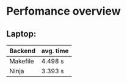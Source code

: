 # Perfomance overview

## Laptop:
| Backend | avg. time |
| --- | --- |
| Makefile | 4.498 s |   
| Ninja | 3.393 s |
